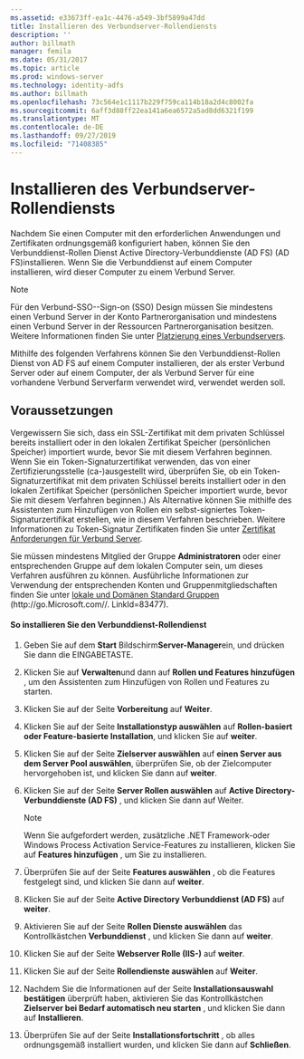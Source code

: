 ```yaml
---
ms.assetid: e33673ff-ea1c-4476-a549-3bf5899a47dd
title: Installieren des Verbundserver-Rollendiensts
description: ''
author: billmath
manager: femila
ms.date: 05/31/2017
ms.topic: article
ms.prod: windows-server
ms.technology: identity-adfs
ms.author: billmath
ms.openlocfilehash: 73c564e1c1117b229f759ca114b18a2d4c8002fa
ms.sourcegitcommit: 6aff3d88ff22ea141a6ea6572a5ad8dd6321f199
ms.translationtype: MT
ms.contentlocale: de-DE
ms.lasthandoff: 09/27/2019
ms.locfileid: "71408385"
---
```

# <a name="install-the-federation-service-role-service"></a>Installieren des Verbundserver-Rollendiensts

Nachdem Sie einen Computer mit den erforderlichen Anwendungen und Zertifikaten ordnungsgemäß konfiguriert haben, können Sie den Verbunddienst-Rollen Dienst Active Directory-Verbunddienste (AD FS) \(AD FS\)installieren. Wenn Sie die Verbunddienst auf einem Computer installieren, wird dieser Computer zu einem Verbund Server.  
  
> [!NOTE]  
> Für den Verbund-SSO-\-Sign\-on \(SSO\) Design müssen Sie mindestens einen Verbund Server in der Konto Partnerorganisation und mindestens einen Verbund Server in der Ressourcen Partnerorganisation besitzen. Weitere Informationen finden Sie unter [Platzierung eines Verbundservers](https://technet.microsoft.com/library/dd807127.aspx).  
  
Mithilfe des folgenden Verfahrens können Sie den Verbunddienst-Rollen Dienst von AD FS auf einem Computer installieren, der als erster Verbund Server oder auf einem Computer, der als Verbund Server für eine vorhandene Verbund Serverfarm verwendet wird, verwendet werden soll.  
  
## <a name="prerequisites"></a>Voraussetzungen  
Vergewissern Sie sich, dass ein SSL-Zertifikat mit dem privaten Schlüssel bereits installiert oder in den lokalen Zertifikat Speicher \(persönlichen Speicher\) importiert wurde, bevor Sie mit diesem Verfahren beginnen. Wenn Sie ein Token\-Signaturzertifikat verwenden, das von einer Zertifizierungsstelle \(ca-\)ausgestellt wird, überprüfen Sie, ob ein Token\-Signaturzertifikat mit dem privaten Schlüssel bereits installiert oder in den lokalen Zertifikat Speicher \(persönlichen Speicher importiert wurde, bevor Sie mit diesem Verfahren beginnen.\) Als Alternative können Sie mithilfe des Assistenten zum Hinzufügen von Rollen ein selbst\-signiertes Token\-Signaturzertifikat erstellen, wie in diesem Verfahren beschrieben. Weitere Informationen zu Token\-Signatur Zertifikaten finden Sie unter [Zertifikat Anforderungen für Verbund Server](https://technet.microsoft.com/library/dd807040.aspx).  
  
Sie müssen mindestens Mitglied der Gruppe **Administratoren** oder einer entsprechenden Gruppe auf dem lokalen Computer sein, um dieses Verfahren ausführen zu können.  Ausführliche Informationen zur Verwendung der entsprechenden Konten und Gruppenmitgliedschaften finden Sie unter [lokale und Domänen Standard Gruppen](https://go.microsoft.com/fwlink/?LinkId=83477) \(http:\/\/go.Microsoft.com\/\/. LinkId\=83477\).   
  
#### <a name="to-install-the-federation-service-role-service"></a>So installieren Sie den Verbunddienst-Rollendienst  
  
1.  Geben Sie auf dem **Start** Bildschirm**Server-Manager**ein, und drücken Sie dann die EINGABETASTE.  
  
2.  Klicken Sie auf **Verwalten**und dann auf **Rollen und Features hinzufügen** , um den Assistenten zum Hinzufügen von Rollen und Features zu starten.  
  
3.  Klicken Sie auf der Seite **Vorbereitung** auf **Weiter**.  
  
4.  Klicken Sie auf der Seite **Installationstyp auswählen** auf **Rollen\-basiert oder Feature\-basierte Installation**, und klicken Sie auf **weiter**.  
  
5.  Klicken Sie auf der Seite **Zielserver auswählen** auf **einen Server aus dem Server Pool auswählen**, überprüfen Sie, ob der Zielcomputer hervorgehoben ist, und klicken Sie dann auf **weiter**.  
  
6.  Klicken Sie auf der Seite **Server Rollen auswählen** auf **Active Directory-Verbunddienste (AD FS)** , und klicken Sie dann auf Weiter.  
  
    > [!NOTE]  
    > Wenn Sie aufgefordert werden, zusätzliche .NET Framework-oder Windows Process Activation Service-Features zu installieren, klicken Sie auf **Features hinzufügen** , um Sie zu installieren.  
  
7.  Überprüfen Sie auf der Seite **Features auswählen** , ob die Features festgelegt sind, und klicken Sie dann auf **weiter**.  
  
8.  Klicken Sie auf der Seite **Active Directory Verbunddienst \(AD FS\)** auf **weiter**.  
  
9. Aktivieren Sie auf der Seite **Rollen Dienste auswählen** das Kontrollkästchen **Verbunddienst** , und klicken Sie dann auf **weiter**.  
  
10. Klicken Sie auf der Seite **Webserver Rolle \(IIS-\)** auf **weiter**.  
  
11. Klicken Sie auf der Seite **Rollendienste auswählen** auf **Weiter**.  
  
12. Nachdem Sie die Informationen auf der Seite **Installationsauswahl bestätigen** überprüft haben, aktivieren Sie das Kontrollkästchen **Zielserver bei Bedarf automatisch neu starten** , und klicken Sie dann auf **Installieren**.  
  
13. Überprüfen Sie auf der Seite **Installationsfortschritt** , ob alles ordnungsgemäß installiert wurden, und klicken Sie dann auf **Schließen**.  
  

